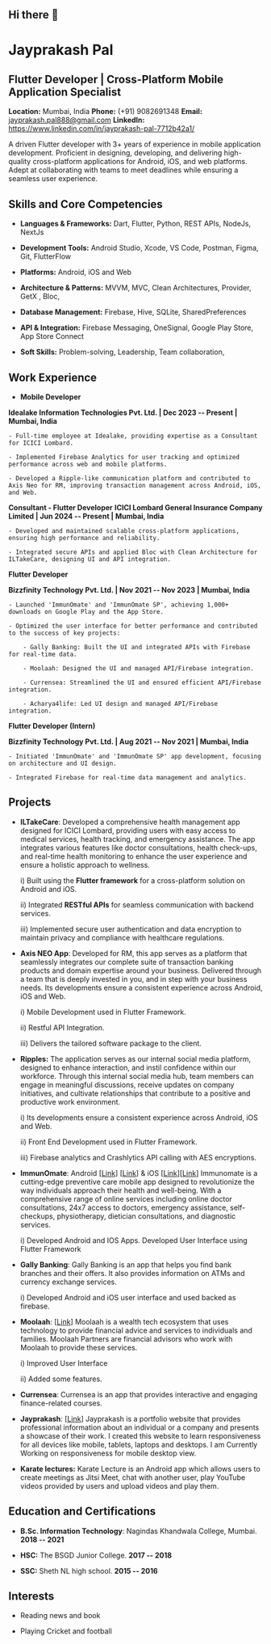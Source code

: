 ## Hi there 👋

# Jayprakash Pal
## Flutter Developer | Cross-Platform Mobile Application Specialist

**Location:** Mumbai, India
**Phone:** (+91) 9082691348
**Email:** jayprakash.pal888@gmail.com
**LinkedIn:** https://www.linkedin.com/in/jayprakash-pal-7712b42a1/

A driven Flutter developer with 3+ years of experience in mobile application development. Proficient in designing, developing, and delivering high-quality cross-platform applications for Android, iOS, and web platforms. Adept at collaborating with teams to meet deadlines while ensuring a seamless user experience.

## Skills and Core Competencies

-   **Languages & Frameworks:** Dart, Flutter, Python, REST APIs, NodeJs, NextJs

-   **Development Tools:** Android Studio, Xcode, VS Code, Postman, Figma, Git, FlutterFlow

-   **Platforms:** Android, iOS and Web

-   **Architecture & Patterns:** MVVM, MVC, Clean Architectures, Provider, GetX , Bloc,

-   **Database Management:** Firebase, Hive, SQLite, SharedPreferences

-   **API & Integration:** Firebase Messaging, OneSignal, Google Play Store, App Store Connect

-   **Soft Skills:** Problem-solving, Leadership, Team collaboration,

## Work Experience

-   **Mobile Developer**

**Idealake Information Technologies Pvt. Ltd. | Dec 2023 -- Present | Mumbai, India**

    - Full-time employee at Idealake, providing expertise as a Consultant for ICICI Lombard.

    - Implemented Firebase Analytics for user tracking and optimized performance across web and mobile platforms.

    - Developed a Ripple-like communication platform and contributed to Axis Neo for RM, improving transaction management across Android, iOS, and Web.

**Consultant - Flutter Developer**
**ICICI Lombard General Insurance Company Limited | Jun 2024 -- Present | Mumbai, India**

    - Developed and maintained scalable cross-platform applications, ensuring high performance and reliability.

    - Integrated secure APIs and applied Bloc with Clean Architecture for ILTakeCare, designing UI and API integration.

**Flutter Developer**

**Bizzfinity Technology Pvt. Ltd. | Nov 2021 -- Nov 2023 | Mumbai, India**

    - Launched 'ImmunOmate' and 'ImmunOmate SP', achieving 1,000+ downloads on Google Play and the App Store.

    - Optimized the user interface for better performance and contributed to the success of key projects:

        - Gally Banking: Built the UI and integrated APIs with Firebase for real-time data.

        - Moolaah: Designed the UI and managed API/Firebase integration.

        - Currensea: Streamlined the UI and ensured efficient API/Firebase integration.

        - Acharya4life: Led UI design and managed API/Firebase integration.

**Flutter Developer (Intern)**

**Bizzfinity Technology Pvt. Ltd. | Aug 2021 -- Nov 2021 | Mumbai, India**

    - Initiated 'ImmunOmate' and 'ImmunOmate SP' app development, focusing on architecture and UI design.

    - Integrated Firebase for real-time data management and analytics.

## Projects

-   **ILTakeCare**:
    Developed a comprehensive health management app designed for ICICI Lombard, providing users with easy access to medical services, health tracking, and emergency assistance. The app integrates various features like doctor consultations, health check-ups, and real-time health monitoring to enhance the user experience and ensure a holistic approach to wellness.

    i)  Built using the **Flutter framework** for a cross-platform solution on Android and iOS.

    ii) Integrated **RESTful APIs** for seamless communication with backend services.

    iii) Implemented secure user authentication and data encryption to maintain privacy and compliance with healthcare regulations.

-   **Axis NEO App**:
    Developed for RM, this app serves as a platform that seamlessly integrates our complete suite of transaction banking products and domain expertise around your business. Delivered through a team that is deeply invested in you, and in step with your business needs. Its developments ensure a consistent experience across Android, iOS and Web.

    i)  Mobile Development used in Flutter Framework.

    ii) Restful API Integration.

    iii) Delivers the tailored software package to the client.

-   **Ripples:**
    The application serves as our internal social media platform, designed to enhance interaction, and instil confidence within our workforce. Through this internal social media hub, team members can engage in meaningful discussions, receive updates on company initiatives, and cultivate relationships that contribute to a positive and productive work environment.

    i)  Its developments ensure a consistent experience across Android, iOS and Web.

    ii) Front End Development used in Flutter Framework.

    iii) Firebase analytics and Crashlytics API calling with AES encryptions.

-   **ImmunOmate**: Android [[Link](https://play.google.com/store/apps/details?id=com.ImmunOmate&pcampaignid=web_share)] [[Link](https://play.google.com/store/apps/details?id=com.ImmunOmatePartner&pcampaignid=web_share)] & iOS [[Link](https://apps.apple.com/in/app/immunomate/id1641884610)][[Link](https://apps.apple.com/in/app/immunomate-sp/id1641913577)]
    Immunomate is a cutting-edge preventive care mobile app designed to revolutionize the way individuals approach their health and well-being. With a comprehensive range of online services including online doctor consultations, 24x7 access to doctors, emergency assistance, self-checkups, physiotherapy, dietician consultations, and diagnostic services.

    i)  Developed Android and IOS Apps. Developed User Interface using Flutter Framework

-   **Gally Banking**:
    Gally Banking is an app that helps you find bank branches and their offers. It also provides information on ATMs and currency exchange services.

    i)  Developed Android and iOS user interface and used backed as firebase.

-   **Moolaah**: [[Link](https://play.google.com/store/apps/details?id=io.moolaah.user&pcampaignid=web_share)]
    Moolaah is a wealth tech ecosystem that uses technology to provide financial advice and services to individuals and families. Moolaah Partners are financial advisors who work with Moolaah to provide these services.

    i)  Improved User Interface

    ii) Added some features.

-   **Currensea**:
    Currensea is an app that provides interactive and engaging finance-related courses.

-   **Jayprakash**: [[Link](https://jayprakashpal.web.app/)]
    Jayprakash is a portfolio website that provides professional information about an individual or a company and presents a showcase of their work. I created this website to learn responsiveness for all devices like mobile, tablets, laptops and desktops. I am Currently Working on responsiveness for mobile desktop view.

-   **Karate lectures:**
    Karate Lecture is an Android app which allows users to create meetings as Jitsi Meet, chat with another user, play YouTube videos provided by users and upload videos and play them.

## Education and Certifications

-   **B.Sc. Information Technology**: Nagindas Khandwala College, Mumbai. **2018 -- 2021**

-   **HSC:** The BSGD Junior College. **2017 -- 2018**

-   **SSC:** Sheth NL high school. **2015 -- 2016**

## Interests

-   Reading news and book

-   Playing Cricket and football

